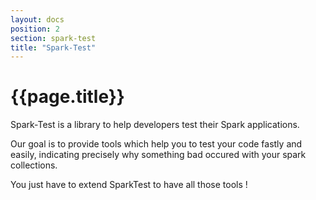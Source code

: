 ```yaml
---
layout: docs
position: 2
section: spark-test
title: "Spark-Test"
---
```


# {{page.title}}

Spark-Test is a library to help developers test their Spark applications. 

Our goal is to provide tools which help you to test your code fastly and easily, indicating precisely why something bad occured with your spark collections.

You just have to extend SparkTest to have all those tools !